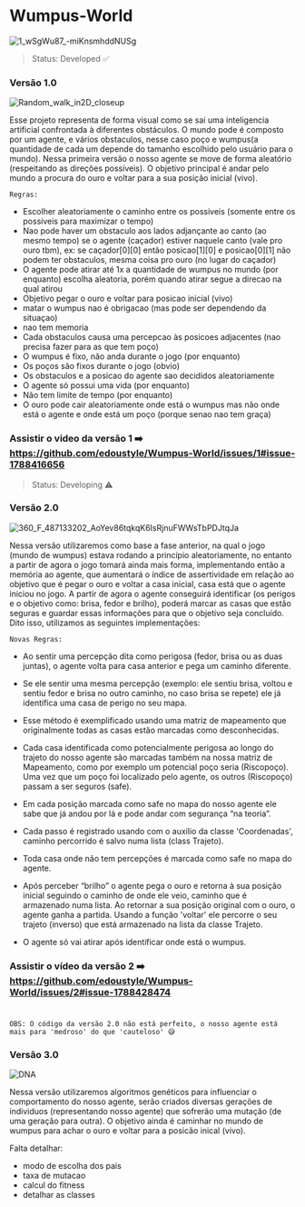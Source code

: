 # Wumpus-World
![1_wSgWu87_-miKnsmhddNUSg](https://github.com/edoustyle/Wumpus-World/assets/134174991/36cdf16b-fbcd-4ab7-9b43-958f1d757fdb)

>Status: Developed ✅
### Versão 1.0
![Random_walk_in2D_closeup](https://github.com/edoustyle/Wumpus-World/assets/134174991/9cce921e-c517-41c4-a820-0412628e159e)

Esse projeto representa de forma visual como se sai uma inteligencia artificial confrontada à diferentes obstáculos.
O mundo pode é composto por um agente, e vários obstaculos, nesse caso poço e wumpus(a quantidade de cada um depende do tamanho escolhido pelo usuário para o mundo).
Nessa primeira versão o nosso agente se move de forma aleatório (respeitando as direções possíveis).
O objetivo principal é andar pelo mundo a procura do ouro e voltar para a sua posição inicial (vivo).

    Regras:
* Escolher aleatoriamente o caminho entre os possiveis (somente entre os possiveis para maximizar o tempo)
* Nao pode haver um obstaculo aos lados adjançante ao canto (ao mesmo tempo) se o agente (caçador) estiver naquele canto (vale pro ouro tbm),
ex: se caçador[0][0] então posicao[1][0] e posicao[0][1] não podem ter obstaculos, mesma coisa pro ouro (no lugar do caçador)
* O agente pode atirar até 1x a quantidade de wumpus no mundo (por enquanto) escolha aleatoria, porém quando atirar segue a direcao na qual atirou
* Objetivo pegar o ouro e voltar para posicao inicial (vivo)
* matar o wumpus nao é obrigacao (mas pode ser dependendo da situaçao)
* nao tem memoria
* Cada obstaculos causa uma percepcao às posicoes adjacentes (nao precisa fazer para as que tem poço)
* O wumpus é fixo, não anda durante o jogo (por enquanto)
* Os poços são fixos durante o jogo (obvio)
* Os obstaculos e a posicao do agente sao decididos aleatoriamente
* O agente só possui uma vida (por enquanto)
* Não tem limite de tempo (por enquanto)
* O ouro pode cair aleatoriamente onde está o wumpus mas não onde está o agente e onde está um poço (porque senao nao tem graça)
### Assistir o video da versão 1 ➡️ https://github.com/edoustyle/Wumpus-World/issues/1#issue-1788416656
>Status: Developing ⚠️
### Versão 2.0

![360_F_487133202_AoYev86tqkqK6IsRjnuFWWsTbPDJtqJa](https://github.com/edoustyle/Wumpus-World/assets/134174991/b0192a8c-d21b-4ee8-8b17-119df38767f8)

Nessa versão utilizaremos como base a fase anterior, na qual o jogo (mundo de wumpus) estava rodando a princípio aleatoriamente, no entanto a partir de agora o jogo tomará ainda mais forma, implementando então a memória ao agente, que aumentará o índice de assertividade em relação ao objetivo que é pegar o ouro e voltar a casa inicial, casa está que o agente iniciou no jogo. A partir de agora o agente conseguirá identificar (os perigos e o objetivo como: brisa, fedor e brilho), poderá marcar as casas que estão seguras e guardar essas informações para que o objetivo seja concluído. Dito isso, utilizamos as seguintes implementações:

    Novas Regras:
+ Ao sentir uma percepção dita como perigosa (fedor, brisa ou as duas juntas), o agente volta para casa anterior e pega um caminho diferente.

+ Se ele sentir uma mesma percepção (exemplo: ele sentiu brisa, voltou e sentiu fedor e brisa no outro caminho, no caso brisa se repete) ele já identifica uma casa de perigo no seu mapa.

+ Esse método é exemplificado usando uma matriz de mapeamento que originalmente todas as casas estão marcadas como desconhecidas.

+	Cada casa identificada como potencialmente perigosa ao longo do trajeto do nosso agente são marcadas também na nossa matriz de Mapeamento, como por exemplo um potencial poço seria (Riscopoço). Uma vez que um poço foi localizado pelo agente, os outros (Riscopoço) passam a ser seguros (safe).

+	Em cada posição marcada como safe no mapa do nosso agente ele sabe que já andou por lá e pode andar com segurança “na teoria”.

+	Cada passo é registrado usando com o auxilio da classe 'Coordenadas', caminho percorrido é salvo numa lista (class Trajeto).

+	Toda casa onde não tem percepções é marcada como safe no mapa do agente.

+	Após perceber “brilho” o agente pega o ouro e retorna à sua posição inicial seguindo o caminho de onde ele veio, caminho que é armazenado numa lista. Ao retornar a sua posição original com o ouro, o agente ganha a partida. Usando a função 'voltar' ele percorre o seu trajeto (inverso) que está armazenado na lista da classe Trajeto.

+	O agente só vai atirar após identificar onde está o wumpus.

### Assistir o vídeo da versão 2 ➡️ https://github.com/edoustyle/Wumpus-World/issues/2#issue-1788428474
#
    OBS: O código da versão 2.0 não está perfeito, o nosso agente está mais para 'medroso' do que 'cauteloso' 😅
### Versão 3.0
![DNA](https://github.com/edoustyle/Wumpus-World/assets/134174991/df13f383-9799-4793-81b6-7c865350d108)

Nessa versão utilizaremos algoritmos genéticos para influenciar o comportamento do nosso agente, serão criados diversas gerações de individuos (representando nosso agente) que sofrerão uma mutação (de uma geração para outra). O objetivo ainda é caminhar no mundo de wumpus para achar o ouro e voltar para a posicão inical (vivo).

Falta detalhar: 
- modo de escolha dos pais
- taxa de mutacao
- calcul do fitness
- detalhar as classes
